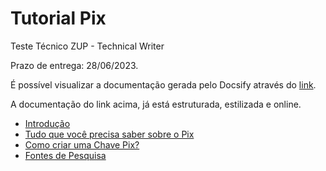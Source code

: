 <h1>Tutorial Pix</h1>

Teste Técnico ZUP - Technical Writer

Prazo de entrega: 28/06/2023.

É possível visualizar a documentação gerada pelo Docsify através do [link](https://diogomatos86.github.io/pix-zup/#/).

A documentação do link acima, já está estruturada, estilizada e online.

- [Introdução](index.md)
- [Tudo que você precisa saber sobre o Pix](pages/pix.md)
- [Como criar uma Chave Pix?](pages/criar-chave-pix.md)
- [Fontes de Pesquisa](pages/pesquisa.md)
